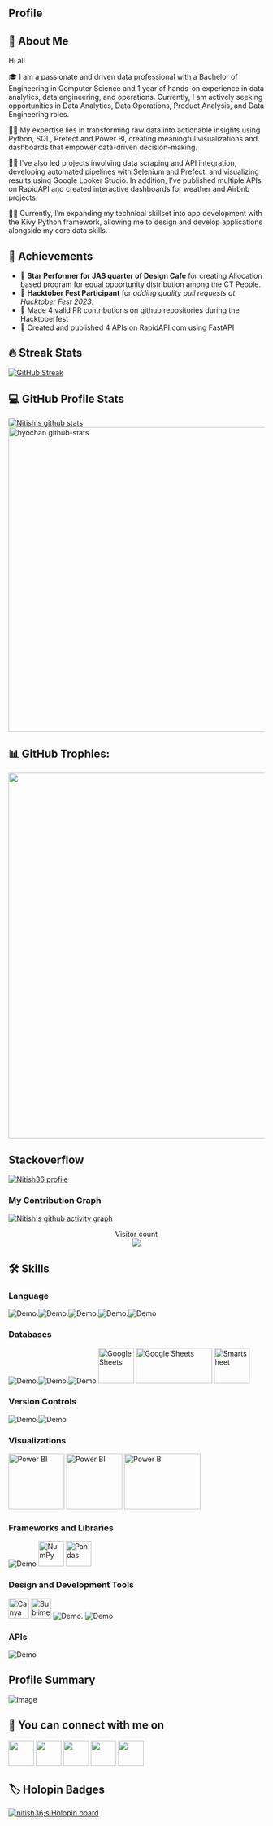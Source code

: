 ## Profile

## 🚀 About Me

Hi all

🎓  I am a passionate and driven data professional with a Bachelor of Engineering in Computer Science and 1 year of hands-on experience in data analytics, data engineering, and operations. Currently, I am actively seeking opportunities in Data Analytics, Data Operations, Product Analysis, and Data Engineering roles.

👨‍💻 My expertise lies in transforming raw data into actionable insights using Python, SQL, Prefect and Power BI, creating meaningful visualizations and dashboards that empower data-driven decision-making.

👨‍💻  I've also led projects involving data scraping and API integration, developing automated pipelines with Selenium and Prefect, and visualizing results using Google Looker Studio. In addition, I’ve published multiple APIs on RapidAPI and created interactive dashboards for weather and Airbnb projects.

👨‍💻 Currently, I’m expanding my technical skillset into app development with the Kivy Python framework, allowing me to design and develop applications alongside my core data skills.


## 🏅 Achievements

-   🤝 **Star Performer for JAS quarter of Design Cafe** for creating Allocation based program for equal opportunity distribution among the CT People.
-   🤝 **Hacktober Fest Participant** for _adding quality pull requests at Hacktober Fest 2023_.
-   🥈 Made 4 valid PR contributions on github repositories during the Hacktoberfest
-   🥉 Created and published 4 APIs on RapidAPI.com using FastAPI


## 🔥 Streak Stats
[![GitHub Streak](http://github-readme-streak-stats.herokuapp.com?user=Nitish36&theme=neon-dark&hide_border=true&date_format=j%20M%5B%20Y%5D)](https://git.io/streak-stats)
## 💻 GitHub Profile Stats
<a href="https://github.com/Nitish36/github-readme-stats"><img align="center" src="https://github-readme-stats.vercel.app/api?username=Nitish36&show_icons=true&include_all_commits=true&theme=dracula&hide_border=true" alt="Nitish's github stats" /></a><br>
<img width=600 src="https://stats.dooboo.io/api/github-stats-advanced?login=Nitish36" alt="hyochan github-stats"><br>


## 📊 GitHub Trophies:
<img width=720 src="https://stats.dooboo.io/api/github-trophies?login=Nitish36"><br>

## Stackoverflow
[![Nitish36 profile](https://stackoverflow-readme-profile.johannchopin.fr/profile/19821239?theme=cobalt&website=true&location=true)](https://github.com/johannchopin/stackoverflow-readme-profile)

### My Contribution Graph
[![Nitish's github activity graph](https://github-readme-activity-graph.vercel.app/graph?username=Nitish36&theme=tokyo-night&area=true)](https://github.com/Nitish36/github-readme-activity-graph)

<p align="center"> 
  Visitor count<br>
  <img src="https://profile-counter.glitch.me/Nitish36/count.svg" />
</p>

## 🛠️ Skills

### Language
![Demo](https://ziadoua.github.io/m3-Markdown-Badges/badges/Python/python1.svg).![Demo](https://ziadoua.github.io/m3-Markdown-Badges/badges/MySQL/mysql1.svg).![Demo](https://ziadoua.github.io/m3-Markdown-Badges/badges/Java/java3.svg).![Demo](https://ziadoua.github.io/m3-Markdown-Badges/badges/HTML/html2.svg).![Demo](https://ziadoua.github.io/m3-Markdown-Badges/badges/CSS/css2.svg)

### Databases
![Demo](https://ziadoua.github.io/m3-Markdown-Badges/badges/MySQL/mysql1.svg).![Demo](https://ziadoua.github.io/m3-Markdown-Badges/badges/SQLite/sqlite1.svg).![Demo](https://ziadoua.github.io/m3-Markdown-Badges/badges/MongoDB/mongodb2.svg)
<a href="#"><img width="70" height="70" img alt="Google Sheets" src="https://github.com/user-attachments/assets/62601dcc-7d5d-4655-9442-c7be9f275d64"></a>
<a href="#"><img width="150" height="70" img alt="Google Sheets" src="https://github.com/user-attachments/assets/0409423b-f861-47e3-aaab-15de8b43b76c"></a>
<a href="#"><img width="70" height="70" img alt="Smartsheet" src="https://github.com/user-attachments/assets/d917d3a7-05dd-40a3-89c4-9903cbc9d9a1"></a>

### Version Controls
![Demo](https://ziadoua.github.io/m3-Markdown-Badges/badges/Git/git2.svg).![Demo](https://ziadoua.github.io/m3-Markdown-Badges/badges/Github/github2.svg)

### Visualizations
<a href="#"><img width="110" height="110" img alt="Power BI" src="https://github.com/user-attachments/assets/ec0cd8e6-46db-4ea3-9bf9-584aceef14f2"></a>
<a href="#"><img width="110" height="110" img alt="Power BI" src="https://github.com/user-attachments/assets/0eaa94f0-f87e-44db-acc9-6c3277d9875c"></a>
<a href="#"><img width="150" height="110" img alt="Power BI" src="https://github.com/user-attachments/assets/a2cdbf73-ee90-4267-bd9e-cf638a6e6a02"></a>

### Frameworks and Libraries
![Demo](https://ziadoua.github.io/m3-Markdown-Badges/badges/Flask/flask2.svg)
<a href="#"><img height="50" img alt="NumPy" src="https://img.icons8.com/color/1x/numpy.png"></a>
<a href="#"><img height="50" img alt="Pandas" src="https://img.icons8.com/color/1x/pandas.png"></a>



### Design and Development Tools
<a href="#"><img height="40" img alt="Canva" src="https://img.icons8.com/fluency/1x/canva.png"></a>
<a href="#"><img height="40" img alt="Sublime Text Editor" src="https://img.icons8.com/nolan/1x/sublime-text-new-logo.png"></a>
![Demo](https://ziadoua.github.io/m3-Markdown-Badges/badges/VisualStudioCode/visualstudiocode1.svg). ![Demo](https://ziadoua.github.io/m3-Markdown-Badges/badges/PyCharm/pycharm2.svg)

### APIs
![Demo](https://ziadoua.github.io/m3-Markdown-Badges/badges/FastAPI/fastapi1.svg)

## Profile Summary
![image](https://github.com/user-attachments/assets/e3e3e475-0a7a-4dcb-b8dc-2fa44285b285)


## 🔗 You can connect with me on 
<a href="https://www.linkedin.com/in/nitish-k-5431641b2/"><img height="50" src="https://cdn3.iconfinder.com/data/icons/2018-social-media-logotypes/1000/2018_social_media_popular_app_logo_linkedin-64.png"/></a>
<a href='https://www.kaggle.com/freeman007'><img height="50" src="https://cdn4.iconfinder.com/data/icons/logos-and-brands/512/189_Kaggle_logo_logos-64.png" height='18px'/></a>
<a href="https://wa.me/+917975722193"><img height="50" src="https://cdn3.iconfinder.com/data/icons/2018-social-media-logotypes/1000/2018_social_media_popular_app_logo-whatsapp-64.png"/></a>
<a href="https://stackoverflow.com/users/19821239/nitish-k"><img height="50" src="https://img.icons8.com/external-tal-revivo-shadow-tal-revivo/1x/external-stack-overflow-is-a-question-and-answer-site-for-professional-logo-shadow-tal-revivo.png"/></a>
<a href="https://discord.com/channels/@me"><img height="50" src="https://cdn0.iconfinder.com/data/icons/social-media-2475/128/discord_message_interaction_logo_communication-64.png"/></a>


## 🏷️ Holopin Badges

<a href="https://holopin.io/@nitish36"><img src="https://holopin.me/nitish36" alt="nitish36;s Holopin board"></a>



